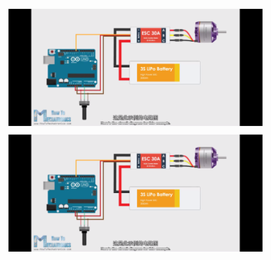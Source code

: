 

![1](https://github.com/Daiwenjun/star/blob/main/photo/a9ca091e97fe2706314017ded4dc0200.png)

![1](photo/a9ca091e97fe2706314017ded4dc0200.png)

